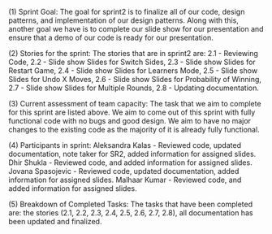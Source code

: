 (1) Sprint Goal: 
The goal for sprint2 is to finalize all of our code, design patterns, and implementation of our design patterns. Along with this, another goal we have is to complete our slide show for our presentation and ensure that a demo of our code is ready for our presentation.


(2) Stories for the sprint: 
The stories that are in sprint2 are:
2.1 - Reviewing Code, 2.2 - Slide show Slides for Switch Sides, 2.3 - Slide show Slides for Restart Game,  2.4 - Slide show Slides for Learners Mode, 2.5 - Slide show Slides for Undo X Moves, 2.6 - Slide show Slides for Probability of Winning, 2.7 - Slide show Slides for  Multiple Rounds, 2.8 - Updating documentation.


(3) Current assessment of team capacity: 
The task that we aim to complete for this sprint are listed above. We aim to come out of this sprint with fully functional code with no bugs and good design. We aim to have no major changes to the existing code as the majority of it is already fully functional.


(4) Participants in sprint: 
Aleksandra Kalas - Reviewed code, updated documentation, note taker for SR2, added information for assigned slides. Dhir Shukla - Reviewed code, and added information for assigned slides. Jovana Spasojevic - Reviewed code, updated documentation, added information for assigned slides. Malhaar Kumar - Reviewed code, and added information for assigned slides. 

(5) Breakdown of Completed Tasks: 
The tasks that have been completed are: the stories (2.1, 2.2, 2.3, 2.4, 2.5, 2.6, 2.7, 2.8), all documentation has been updated and finalized.
